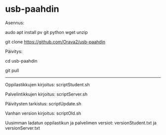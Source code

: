 # usb-paahdin

Asennus:

audo apt install pv git python wget unzip

git clone https://github.com/Orava2/usb-paahdin

Päivitys:

cd usb-paahdin

git pull

---- 

Oppilastikkujen kirjoitus: scriptStudent.sh

Palvelintikkujen kirjoitus: scriptServer.sh

Päivitysten tarkistus: scriptUpdate.sh

Vanhan version kirjoitus: scriptOld.sh

Uusimman ladatun oppilastikun ja palvelimen versiot: versionStudent.txt ja versionServer.txt
